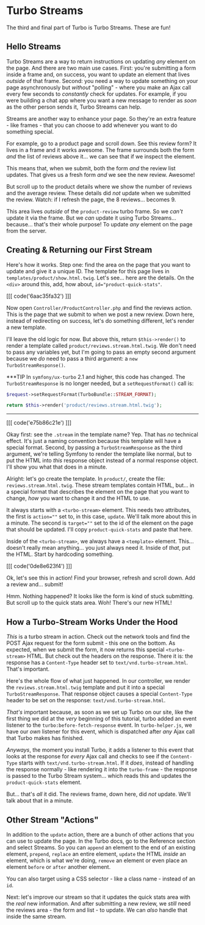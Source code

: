 # Turbo Streams

The third and final part of Turbo is Turbo Streams. These are fun!

## Hello Streams

Turbo Streams are a way to return instructions on updating *any* element on the page.
And there are two main use cases. First: you're submitting a form inside a frame
and, on success, you want to update an element that lives *outside* of that frame.
Second: you need a way to update something on your page asynchronously but *without*
"polling" - where you make an Ajax call every few seconds to *constantly* check
for updates. For example, if you were building a chat app where you want a new
message to render as *soon* as the other person sends it, Turbo Streams can help.

Streams are another way to enhance your page. So they're an extra feature - like
frames - that you can choose to add whenever you want to do something special.

For example, go to a product page and scroll down. See this review form? It lives
in a frame and it works awesome. The frame surrounds both the form *and* the
list of reviews above it... we can see that if we inspect the element.

This means that, when we submit, both the form *and* the review list updates. That
gives us a fresh form *and* we see the new review. Awesome!

But scroll up to the product details where we show the number of reviews and the
average review. These details did *not* update when we submitted the review.
Watch: if I refresh the page, the 8 reviews... becomes 9.

This area lives *outside* of the `product-review` turbo frame. So we *can't* update
it via the frame. But we *can* update it using Turbo Streams... because... that's
their whole purpose! To update *any* element on the page from the server.

## Creating & Returning our First Stream

Here's how it works. Step one: find the area on the page that you want to update
and give it a unique ID. The template for this page lives in
`templates/product/show.html.twig`. Let's see... here are the details. On the
`<div>` around this, add, how about, `id="product-quick-stats"`.

[[[ code('6aac35fa32') ]]]

Now open `Controller/ProductController.php` and find the reviews action. This is
the page that we submit to when we post a new review. Down here, instead of
redirecting on success, let's do something different, let's render a new template.

I'll leave the old logic for now. But above this, return `$this->render()` to
render a template called `product/reviews.stream.html.twig`. We don't need to pass
any variables yet, but I'm going to pass an empty second argument because we *do*
need to pass a third argument: a `new TurboStreamResponse()`.

***TIP
In `symfony/ux-turbo` 2.1 and higher, this code has changed. The `TurboStreamResponse`
is no longer needed, but a `setRequestFormat()` call is:

```php
$request->setRequestFormat(TurboBundle::STREAM_FORMAT);

return $this->render('product/reviews.stream.html.twig');
```

***

[[[ code('e75b86c21e') ]]]

Okay first: see the `.stream` in the template name? Yep. That has *no* technical
effect. It's just a naming convention because this template will have a special
format. Second, by passing a `TurboStreamResponse` as the third argument, we're
telling Symfony to render the template like normal, but to put the HTML into *this*
response object instead of a normal response object. I'll show you what that does
in a minute.

Alright: let's go create the template. In `product/`, create the file:
`reviews.stream.html.twig`. These stream templates contain HTML, but... in a special
format that describes the element on the page that you want to change, *how*
you want to change it and the HTML to use.

It always starts with a `<turbo-stream>` element. This needs two attributes, the
first is `action=""` set to, in this case, `update`. We'll talk more about this
in a minute. The second is `target=""` set to the id of the element on the page
that should be updated. I'll copy `product-quick-stats` and paste that here.

Inside of the `<turbo-stream>`, we always have a `<template>` element. This...
doesn't really mean anything... you just always need it. Inside of *that*, put
the HTML. Start by hardcoding something.

[[[ code('0de8e623f4') ]]]

Ok, let's see this in action! Find your browser, refresh and scroll down. Add
a review and... submit!

Hmm. Nothing happened? It looks like the form is kind of stuck submitting. But
scroll up to the quick stats area. Woh! There's our new HTML!

## How a Turbo-Stream Works Under the Hood

*This* is a turbo stream in action. Check out the network tools and find the
POST Ajax request for the form submit - this one on the bottom. As expected, when
we submit the form, it now returns this special `<turbo-stream>` HTML. But check
out the headers on the response. There it is: the response has a
`Content-Type` header set to `text/vnd.turbo-stream.html`. That's important.

Here's the whole flow of what just happened. In our controller, we render the
`reviews.stream.html.twig` template and put it into a special `TurboStreamResponse`.
That response object causes a special `Content-Type` header to be set on the
response: `text/vnd.turbo-stream.html`.

*That's* important because, as soon as we set up Turbo on our site, like the
first thing we did at the *very* beginning of this tutorial, turbo added an event
listener to the `turbo:before-fetch-response` event. In `turbo-helper.js`, we
have our *own* listener for this event, which is dispatched after *any* Ajax
call that Turbo makes has finished.

*Anyways*, the moment you install Turbo, it adds a listener to this event that
looks at the response for *every* Ajax call and checks to see if the `Content-Type`
starts with `text/vnd.turbo-stream.html`. If it *does*, instead of handling the
response normally - like rendering it into the `turbo-frame` - the response is
passed to the Turbo Stream system... which reads this and updates the
`product-quick-stats` element.

But... that's *all* it did. The reviews frame, down here, did *not* update.
We'll talk about that in a minute.

## Other Stream "Actions"

In addition to the `update` action, there are a bunch of other actions that you can
use to update the page. In the Turbo docs, go to the Reference section and select
Streams. So you can `append` an element to the end of an existing element,
`prepend`, `replace` an entire element, `update` the HTML *inside* an element,
which is what we're doing, `remove` an element or even place an element `before`
or `after` another element.

You can also target using a CSS selector - like a class name - instead of an `id`.

Next: let's improve our stream so that it updates the quick stats area with the
*real* new information. And after submitting a new review, we *still* need
the reviews area - the form and list - to update. We can *also* handle that
inside the same stream.
